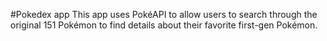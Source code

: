 #Pokedex app
This app uses PokéAPI to allow users to search through the original 151 Pokémon to find details about their favorite first-gen Pokémon.
